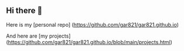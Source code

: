 ## Hi there 👋



Here is my [personal repo] (https://github.com/gar821/gar821.github.io)

And here are [my projects] (https://github.com/gar821/gar821.github.io/blob/main/projects.html)
<!--
**gar821/gar821** is a ✨ _special_ ✨ repository because its `README.md` (this file) appears on your GitHub profile.

Here are some ideas to get you started:

- 🔭 I’m currently working on ...
- 🌱 I’m currently learning ...
- 👯 I’m looking to collaborate on ...
- 🤔 I’m looking for help with ...
- 💬 Ask me about ...
- 📫 How to reach me: ...
- 😄 Pronouns: ...
- ⚡ Fun fact: ...
-->
